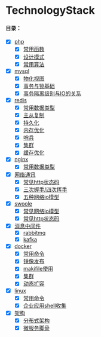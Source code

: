 
# TechnologyStack

#### 目录：
- [x] [php](php) 
  - [x] [常用函数](php/function)
  - [x] [设计模式](php/DesignPatterns)
  - [x] [常用算法](php/DataStructureAndAlgorithm)
- [x] [mysql](mysql)
  - [x] [物化视图](mysql/Calendar) 
  - [x] [事务与锁基础](mysql/InterActiveStrReplace) 
  - [x] [事务隔离级别与IO的关系](mysql/PersonInfo) 
- [x] [redis](redis) 
  - [x] [常用数据类型](redis/data)
  - [x] [主从复制](redis/DataStructureAndAlgorithm)
  - [x] [持久化](redis/DataStructureAndAlgorithm)
  - [x] [内存优化](redis/DataStructureAndAlgorithm)
  - [x] [哨兵](redis/DataStructureAndAlgorithm)
  - [x] [集群](redis/DataStructureAndAlgorithm)
  - [x] [缓存优化](redis/DataStructureAndAlgorithm)
- [x] [nginx](nginx) 
  - [x] [常用数据类型](redis/Calculator)
- [x] [网络通讯](net) 
  - [x] [常见http状态码](net/http)
  - [x] [三次握手/四次挥手](net/http)
  - [x] [五种网络io模型](net/io) 
- [x] [swoole](swoole) 
  - [x] [常见网络io模型](swoole/Calculator) 
  - [x] [常见http状态码](redis/Calculator)
- [x] [消息中间件](swoole) 
  - [x] [rabbitmq](swoole/Calculator) 
  - [x] [kafka](redis/Calculator)
- [x] [docker](docker) 
  - [x] [常用命令](swoole/Calculator) 
  - [x] [镜像发布](redis/Calculator)
  - [x] [makifile使用](redis/Calculator)
  - [x] [集群](redis/Calculator)
  - [x] [动态扩容](redis/Calculator)
- [x] [linux](linux) 
  - [x] [常用命令](swoole/Calculator) 
  - [x] [企业应用shell收集](redis/Calculator)
- [x] [架构](linux) 
  - [x] [分布式架构](swoole/Calculator) 
  - [x] [微服务脚骨](redis/Calculator)